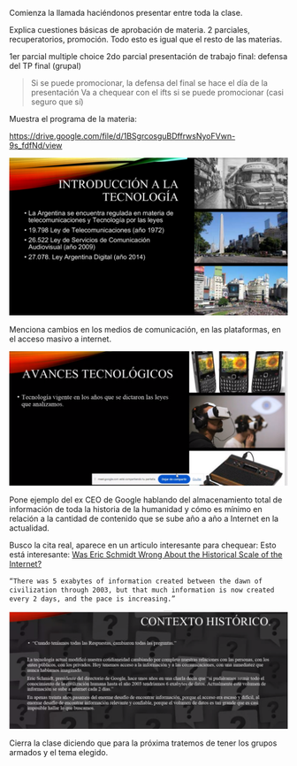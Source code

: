 Comienza la llamada haciéndonos presentar entre toda la clase.

Explica cuestiones básicas de aprobación de materia.
2 parciales, recuperatorios, promoción. Todo esto es igual que el resto de las materias.

1er parcial multiple choice
2do parcial presentación de trabajo
final: defensa del TP final (grupal)

> Si se puede promocionar, la defensa del final se hace el día de la presentación
> Va a chequear con el ifts si se puede promocionar (casi seguro que sí)

Muestra el programa de la materia:

https://drive.google.com/file/d/1BSgrcosguBDffrwsNyoFVwn-9s_fdfNd/view

![](./314-assets/ppt-1-tts.png)

Menciona cambios en los medios de comunicación, en las plataformas, en el acceso masivo a internet.

![](./314-assets/ppt-2-tts.png)

Pone ejemplo del ex CEO de Google hablando del almacenamiento total de información de toda la historia de la humanidad y cómo es mínimo en relación
a la cantidad de contenido que se sube año a año a Internet en la actualidad. 

Busco la cita real, aparece en un articulo interesante para chequear: Esto está interesante: [Was Eric Schmidt Wrong About the Historical Scale of the Internet?](https://readwrite.com/are-we-really-creating-as-much)

```
“There was 5 exabytes of information created between the dawn of civilization through 2003, but that much information is now created every 2 days, and the pace is increasing.”
```

![](./314-assets/ppt-3-tts.png)

Cierra la clase diciendo que para la próxima tratemos de tener los grupos armados y el tema elegido.
